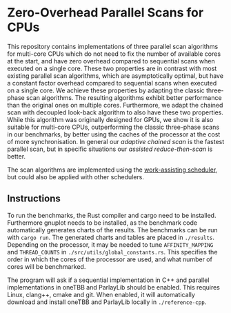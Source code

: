 # Zero-Overhead Parallel Scans for CPUs

This repository contains implementations of three parallel scan algorithms for multi-core CPUs which do not need to fix the number of available
cores at the start, and have zero overhead compared to sequential scans when executed on a single core. These two
properties are in contrast with most existing parallel scan algorithms, which are asymptotically optimal, but have a
constant factor overhead compared to sequential scans when executed on a single core.
We achieve these properties by adapting the classic three-phase scan algorithms. The resulting algorithms exhibit
better performance than the original ones on multiple cores. Furthermore, we adapt the chained scan with decoupled
look-back algorithm to also have these two properties.  While this algorithm was originally designed for GPUs, we show
it is also suitable for multi-core CPUs, outperforming the classic three-phase scans
in our benchmarks, by better using the caches of the processor at the cost of more synchronisation.
In general our *adaptive chained scan* is the fastest parallel scan, but in specific situations our *assisted reduce-then-scan* is better.

The scan algorithms are implemented using the [work-assisting scheduler](https://github.com/ivogabe/workassisting), but could also be applied with other schedulers.

## Instructions
To run the benchmarks, the Rust compiler and cargo need to be installed. Furthermore gnuplot needs to be installed, as the benchmark code automatically generates charts of the results. The benchmarks can be run with `cargo run`. The generated charts and tables are placed in `./results`. Depending on the processor, it may be needed to tune `AFFINITY_MAPPING` and `THREAD_COUNTS` in `./src/utils/global_constants.rs`. This specifies the order in which the cores of the processor are used, and what number of cores will be benchmarked.

The program will ask if a sequential implementation in C++ and parallel implementations in oneTBB and ParlayLib should be enabled. This requires Linux, clang++, cmake and git. When enabled, it will automatically download and install oneTBB and ParlayLib locally in `./reference-cpp`.
